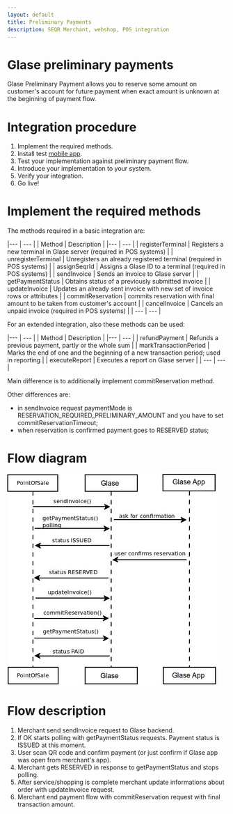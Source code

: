 ```yaml
---
layout: default
title: Preliminary Payments
description: SEQR Merchant, webshop, POS integration
---
```


# Glase preliminary payments

Glase Preliminary Payment allows you to reserve some amount on customer's account for future payment when exact amount is unknown at the beginning of payment flow.

# Integration procedure

1. Implement the required methods.
2. Install test [mobile app](/app/).
3. Test your implementation against preliminary payment flow.
4. Introduce your implementation to your system.
5. Verify your integration.
6. Go live!

# Implement the required methods


The methods required in a basic integration are:

|--- | --- |
|  Method | Description |
|--- | --- |
| registerTerminal | Registers a new terminal in Glase server (required in POS systems) |
| unregisterTerminal | Unregisters an already registered terminal (required in POS systems) |
| assignSeqrId | Assigns a Glase ID to a terminal (required in POS systems) |
| sendInvoice | Sends an invoice to Glase server |
| getPaymentStatus | Obtains status of a previously submitted invoice |
| updateInvoice | Updates an already sent invoice with new set of invoice rows or attributes |
| commitReservation | commits reservation with final amount to be taken from customer's account |
| cancelInvoice | Cancels an unpaid invoice (required in POS systems) |
| --- | --- |


For an extended integration, also these methods can be used:

|--- | --- |
|  Method | Description |
|--- | --- |
| refundPayment | Refunds a previous payment, partly or the whole sum |
| markTransactionPeriod | Marks the end of one and the beginning of a new transaction period; used in reporting |
| executeReport | Executes a report on Glase server |
| --- | --- |


Main difference is to additionally implement commitReservation method.

Other differences are:

* in sendInvoice request paymentMode is RESERVATION_REQUIRED_PRELIMINARY_AMOUNT and you have to set commitReservationTimeout;
* when reservation is confirmed payment goes to RESERVED status;

# Flow diagram

<img src="/assets/images/prepin/prepinflow.jpeg" />


# Flow description

1. Merchant send sendInvoice request to Glase backend.
2. If OK starts polling with getPaymentStatus requests. Payment status is ISSUED at this moment.
3. User scan QR code and confirm payment (or just confirm if Glase app was open from merchant's app).
4. Merchant gets RESERVED in response to getPaymentStatus and stops polling.
5. After service/shopping is complete merchant update informations about order with updateInvoice request.
6. Merchant end payment flow with commitReservation request with final transaction amount.  